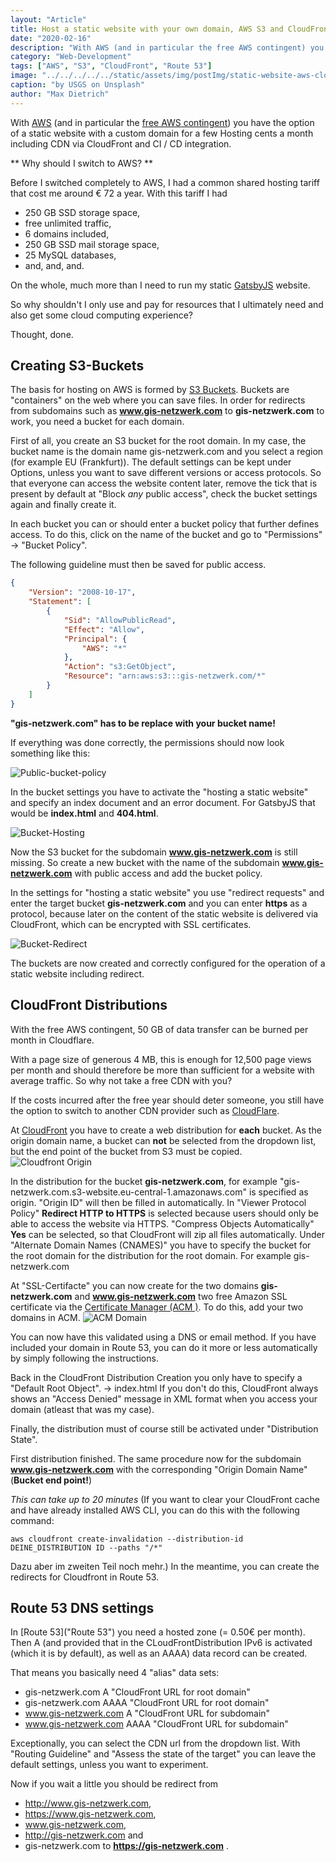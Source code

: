 ```yaml
---
layout: "Article"
title: Host a static website with your own domain, AWS S3 and CloudFront
date: "2020-02-16"
description: "With AWS (and in particular the free AWS contingent) you have the option of a static website with a custom domain for a few Hosting cents a month including CDN via CloudFront and CI/CD integration."
category: "Web-Development"
tags: ["AWS", "S3", "CloudFront", "Route 53"]
image: "../../../../../static/assets/img/postImg/static-website-aws-cloudfront.jpg"
caption: "by USGS on Unsplash"
author: "Max Dietrich"
---
```


With [AWS](https://aws.amazon.com/ "AWS") (and in particular the [free AWS contingent](https://aws.amazon.com/en/free/ "free AWS account")) you have the option of a static website with a custom domain for a few Hosting cents a month including CDN via CloudFront and CI / CD integration.

** Why should I switch to AWS? **

Before I switched completely to AWS, I had a common shared hosting tariff that cost me around € 72 a year. With this tariff I had
+ 250 GB SSD storage space,
+ free unlimited traffic,
+ 6 domains included,
+ 250 GB SSD mail storage space,
+ 25 MySQL databases,
+ and, and, and.

On the whole, much more than I need to run my static [GatsbyJS](https://www.gatsbyjs.org/) website.

So why shouldn't I only use and pay for resources that I ultimately need and also get some cloud computing experience?

Thought, done.

## Creating S3-Buckets 

The basis for hosting on AWS is formed by [S3 Buckets](https://s3.console.aws.amazon.com/s3/home "S3 Buckets"). 
Buckets are "containers" on the web where you can save files.
In order for redirects from subdomains such as **www.gis-netzwerk.com** to **gis-netzwerk.com** to work, you need a bucket for each domain.

First of all, you create an S3 bucket for the root domain. In my case, the bucket name is the domain name gis-netzwerk.com and you select a region (for example EU (Frankfurt)).
The default settings can be kept under Options, unless you want to save different versions or access protocols.
So that everyone can access the website content later, remove the tick that is present by default at "Block *any* public access", check the bucket settings again and finally create it.

In each bucket you can or should enter a bucket policy that further defines access.
To do this, click on the name of the bucket and go to "Permissions" -> "Bucket Policy".

The following guideline must then be saved for public access.
```json
{
    "Version": "2008-10-17",
    "Statement": [
        {
            "Sid": "AllowPublicRead",
            "Effect": "Allow",
            "Principal": {
                "AWS": "*"
            },
            "Action": "s3:GetObject",
            "Resource": "arn:aws:s3:::gis-netzwerk.com/*"
        }
    ]
}
```
**"gis-netzwerk.com" has to be replace with your bucket name!**

If everything was done correctly, the permissions should now look something like this:

![Public-bucket-policy](bucket-richtlinie.png "public bucket policy")

In the bucket settings you have to activate the "hosting a static website" and specify an index document and an error document.
For GatsbyJS that would be **index.html** and **404.html**.

![Bucket-Hosting](bucket-hosting.png "Bucket-Hosting")

Now the S3 bucket for the subdomain **www.gis-netzwerk.com** is still missing.
So create a new bucket with the name of the subdomain **www.gis-netzwerk.com** with public access and add the bucket policy.

In the settings for "hosting a static website" you use "redirect requests" and enter the target bucket **gis-netzwerk.com** and you can enter **https** as a protocol, because later on the content of the static website is delivered via CloudFront, which can be encrypted with SSL certificates.

![Bucket-Redirect](bucket-redirect.png "Bucket-Redirect")

The buckets are now created and correctly configured for the operation of a static website including redirect.


## CloudFront Distributions

With the free AWS contingent, 50 GB of data transfer can be burned per month in Cloudflare.

With a page size of generous 4 MB, this is enough for 12,500 page views per month and should therefore be more than sufficient for a website with average traffic. So why not take a free CDN with you?

If the costs incurred after the free year should deter someone, you still have the option to switch to another CDN provider such as [CloudFlare](https://www.cloudflare.com "CloudFlare").

At [CloudFront](https://console.aws.amazon.com/cloudfront/ "CloudFront") you have to create a web distribution for **each** bucket.
As the origin domain name, a bucket can **not** be selected from the dropdown list, but the end point of the bucket from S3 must be copied.
![Cloudfront Origin](cloudfront-origin.png "Cloudfront Origin")

In the distribution for the bucket **gis-netzwerk.com**, for example "gis-netzwerk.com.s3-website.eu-central-1.amazonaws.com" is specified as origin.
"Origin ID" will then be filled in automatically. In "Viewer Protocol Policy" **Redirect HTTP to HTTPS** is selected because users should only be able to access the website via HTTPS.  "Compress Objects Automatically" **Yes** can be selected, so that CloudFront will zip all files automatically.
Under "Alternate Domain Names (CNAMES)" you have to specify the bucket for the root domain for the distribution for the root domain. For example gis-netzwerk.com

At "SSL-Certifacte" you can now create for the two domains **gis-netzwerk.com** and **www.gis-netzwerk.com** two free Amazon SSL certificate via the [Certificate Manager (ACM )](https://aws.amazon.com/en/certificate-manager/ "Certificate Manager (ACM)"). To do this, add your two domains in ACM.
![ACM Domain](acm_domain.png "ACM Domain")

You can now have this validated using a DNS or email method. If you have included your domain in Route 53, you can do it more or less automatically by simply following the instructions.

Back in the CloudFront Distribution Creation you only have to specify a "Default Root Object". -> index.html
If you don't do this, CloudFront always shows an "Access Denied" message in XML format when you access your domain (atleast that was my case).

Finally, the distribution must of course still be activated under "Distribution State".

First distribution finished. The same procedure now for the subdomain **www.gis-netzwerk.com** with the corresponding "Origin Domain Name" (**Bucket end point!**)

_This can take up to 20 minutes_
(If you want to clear your CloudFront cache and have already installed AWS CLI, you can do this with the following command:

```shell
aws cloudfront create-invalidation --distribution-id DEINE_DISTRIBUTION ID --paths "/*"
```

Dazu aber im zweiten Teil noch mehr.)
In the meantime, you can create the redirects for Cloudfront in Route 53.

## Route 53 DNS settings

In [Route 53]("Route 53") you need a hosted zone (= 0.50€ per month). Then A (and provided that in the CLoudFrontDistribution IPv6 is
activated (which it is by default), as well as an AAAA) data record can be created.

That means you basically need 4 "alias" data sets:
+ gis-netzwerk.com A "CloudFront URL for root domain"
+ gis-netzwerk.com AAAA "CloudFront URL for root domain"
+ www.gis-netzwerk.com A "CloudFront URL for subdomain"
+ www.gis-netzwerk.com AAAA "CloudFront URL for subdomain"

Exceptionally, you can select the CDN url from the dropdown list.
With "Routing Guideline" and "Assess the state of the target" you can leave the default settings, unless you want to experiment.

Now if you wait a little you should be redirect from
+ http://www.gis-netzwerk.com,
+ https://www.gis-netzwerk.com,
+ www.gis-netzwerk.com,
+ http://gis-netzwerk.com and
+ gis-netzwerk.com
to **https://gis-netzwerk.com** .

